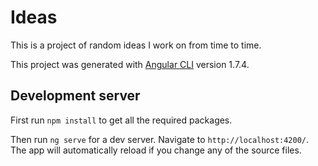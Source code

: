 # Ideas
This is a project of random ideas I work on from time to time.

This project was generated with [Angular CLI](https://github.com/angular/angular-cli) version 1.7.4.

## Development server

First run `npm install` to get all the required packages.

Then run `ng serve` for a dev server. Navigate to `http://localhost:4200/`. The app will automatically reload if you change any of the source files.
